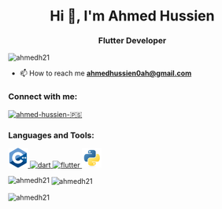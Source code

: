 <h1 align="center">Hi 👋, I'm Ahmed Hussien</h1>
<h3 align="center">Flutter Developer</h3>

<p align="left"> <img src="https://komarev.com/ghpvc/?username=ahmedh21&label=Profile%20views&color=0e75b6&style=flat" alt="ahmedh21" /> </p>

- 📫 How to reach me **ahmedhussien0ah@gmail.com**

<h3 align="left">Connect with me:</h3>
<p align="left">
<a href="https://linkedin.com/in/ahmed-hussien-🇵🇸" target="blank"><img align="center" src="https://raw.githubusercontent.com/rahuldkjain/github-profile-readme-generator/master/src/images/icons/Social/linked-in-alt.svg" alt="ahmed-hussien-🇵🇸" height="30" width="40" /></a>
</p>

<h3 align="left">Languages and Tools:</h3>
<p align="left"> <a href="https://www.w3schools.com/cpp/" target="_blank" rel="noreferrer"> <img src="https://raw.githubusercontent.com/devicons/devicon/master/icons/cplusplus/cplusplus-original.svg" alt="cplusplus" width="40" height="40"/> </a> <a href="https://dart.dev" target="_blank" rel="noreferrer"> <img src="https://www.vectorlogo.zone/logos/dartlang/dartlang-icon.svg" alt="dart" width="40" height="40"/> </a> <a href="https://flutter.dev" target="_blank" rel="noreferrer"> <img src="https://www.vectorlogo.zone/logos/flutterio/flutterio-icon.svg" alt="flutter" width="40" height="40"/> </a> <a href="https://www.python.org" target="_blank" rel="noreferrer"> <img src="https://raw.githubusercontent.com/devicons/devicon/master/icons/python/python-original.svg" alt="python" width="40" height="40"/> </a> </p>

<p><img align="left" src="https://github-readme-stats.vercel.app/api/top-langs?username=ahmedh21&show_icons=true&locale=en&layout=compact" alt="ahmedh21" /></p>

<p>&nbsp;<img align="center" src="https://github-readme-stats.vercel.app/api?username=ahmedh21&show_icons=true&locale=en" alt="ahmedh21" /></p>

<p><img align="center" src="https://github-readme-streak-stats.herokuapp.com/?user=ahmedh21&" alt="ahmedh21" /></p>
